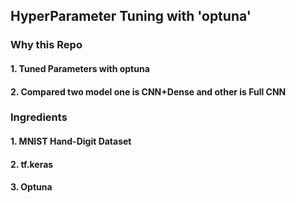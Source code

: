 ## HyperParameter Tuning with 'optuna'

### Why this Repo
#### 1. Tuned Parameters with optuna
#### 2. Compared two model one is CNN+Dense and other is Full CNN

### Ingredients
#### 1. MNIST Hand-Digit Dataset
#### 2. tf.keras
#### 3. Optuna